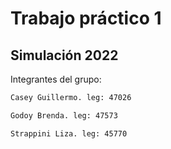 # Trabajo práctico 1
## Simulación 2022
Integrantes del grupo: 
```bash
Casey Guillermo. leg: 47026
```
```bash
Godoy Brenda. leg: 47573
```
```bash
Strappini Liza. leg: 45770
```
